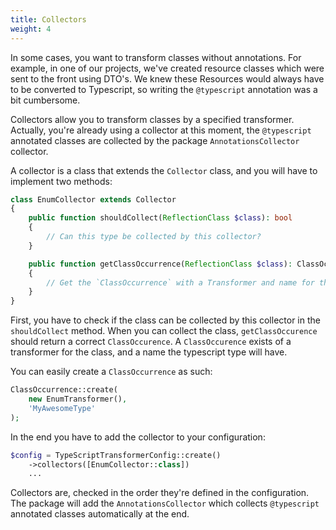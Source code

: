```yaml
---
title: Collectors
weight: 4
---
```


In some cases, you want to transform classes without annotations. For example, in one of our projects, we've created resource classes which were sent to the front using DTO's. We knew these Resources would always have to be converted to Typescript, so writing the `@typescript` annotation was a bit cumbersome.

Collectors allow you to transform classes by a specified transformer. Actually, you're already using a collector at this moment, the `@typescript` annotated classes are collected by the package `AnnotationsCollector` collector.

A collector is a class that extends the `Collector` class, and you will have to implement two methods:

```php
class EnumCollector extends Collector
{
    public function shouldCollect(ReflectionClass $class): bool
    {
        // Can this type be collected by this collector?
    }

    public function getClassOccurrence(ReflectionClass $class): ClassOccurrence
    {
        // Get the `ClassOccurrence` with a Transformer and name for the type
    }
}
```

First, you have to check if the class can be collected by this collector in the `shouldCollect` method. When you can collect the class, `getClassOccurence` should return a correct `ClassOccurence`. A `ClassOccurence` exists of a transformer for the class, and a name the typescript type will have.

You can easily create a `ClassOccurrence` as such:

```php
ClassOccurrence::create(
    new EnumTransformer(),
    'MyAwesomeType'
);
```

In the end you have to add the collector to your configuration:

```php
$config = TypeScriptTransformerConfig::create()
    ->collectors([EnumCollector::class])
	...
```

Collectors are, checked in the order they're defined in the configuration. The package will add the `AnnotationsCollector` which collects `@typescript` annotated classes automatically at the end.

